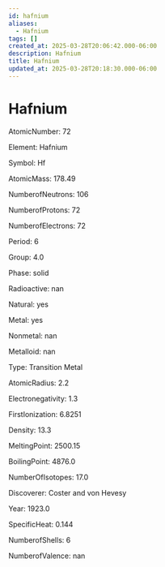 ```yaml
---
id: hafnium
aliases:
  - Hafnium
tags: []
created_at: 2025-03-28T20:06:42.000-06:00
description: Hafnium
title: Hafnium
updated_at: 2025-03-28T20:18:30.000-06:00
---
```


# Hafnium

AtomicNumber: 72

Element: Hafnium

Symbol: Hf

AtomicMass: 178.49

NumberofNeutrons: 106

NumberofProtons: 72

NumberofElectrons: 72

Period: 6

Group: 4.0

Phase: solid

Radioactive: nan

Natural: yes

Metal: yes

Nonmetal: nan

Metalloid: nan

Type: Transition Metal

AtomicRadius: 2.2

Electronegativity: 1.3

FirstIonization: 6.8251

Density: 13.3

MeltingPoint: 2500.15

BoilingPoint: 4876.0

NumberOfIsotopes: 17.0

Discoverer: Coster and von Hevesy

Year: 1923.0

SpecificHeat: 0.144

NumberofShells: 6

NumberofValence: nan
